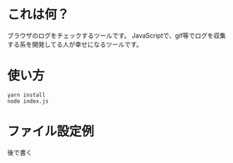 # これは何？

ブラウザのログをチェックするツールです。
JavaScriptで、gif等でログを収集する系を開発してる人が幸せになるツールです。


# 使い方


    yarn install
    node index.js


# ファイル設定例

後で書く
